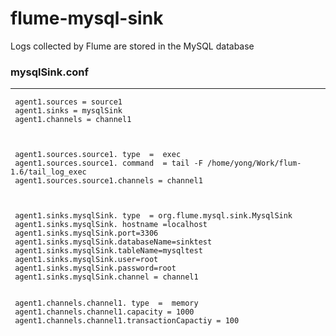 # flume-mysql-sink
Logs collected by Flume are stored in the MySQL database

### mysqlSink.conf
---
     agent1.sources = source1
     agent1.sinks = mysqlSink
     agent1.channels = channel1



     agent1.sources.source1. type  =  exec
     agent1.sources.source1. command  = tail -F /home/yong/Work/flum-1.6/tail_log_exec
     agent1.sources.source1.channels = channel1



     agent1.sinks.mysqlSink. type  = org.flume.mysql.sink.MysqlSink
     agent1.sinks.mysqlSink. hostname =localhost
     agent1.sinks.mysqlSink.port=3306
     agent1.sinks.mysqlSink.databaseName=sinktest
     agent1.sinks.mysqlSink.tableName=mysqltest
     agent1.sinks.mysqlSink.user=root
     agent1.sinks.mysqlSink.password=root
     agent1.sinks.mysqlSink.channel = channel1


     agent1.channels.channel1. type  =  memory
     agent1.channels.channel1.capacity = 1000
     agent1.channels.channel1.transactionCapactiy = 100
